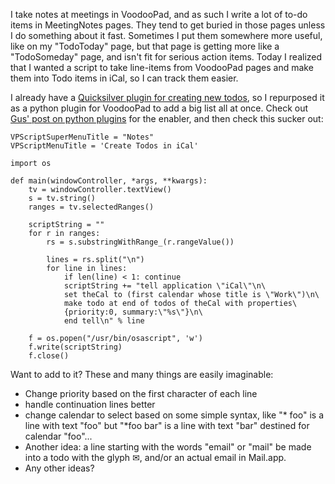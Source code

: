 <!--
.. title: Voodoopad lines to iCal todos
.. date: 2006/02/27 23:51
.. slug: voodoopad-lines-to-ical-todos
.. link:
.. description:
.. tags: mac
-->


I take notes at meetings in VoodooPad, and as such I write a lot of to-do items in MeetingNotes pages. They tend to get buried in those pages unless I do something about it fast. Sometimes I put them somewhere more useful, like on my "TodoToday" page, but that page is getting more like a "TodoSomeday" page, and isn't fit for serious action items. Today I realized that I wanted a script to take line-items from VoodooPad pages and make them into Todo items in iCal, so I can track them easier.


I already have a [Quicksilver plugin for creating new todos](http://michael-mccracken.net/blog/blosxom.pl/computers/mac/todoQuickSilver.html), so I repurposed it as a python plugin for VoodooPad to add a big list all at once. Check out [Gus' post on python plugins](http://www.gusmueller.com/blog/archives/2006/1/21.html) for the enabler, and then check this sucker out:


    
    
    VPScriptSuperMenuTitle = "Notes"
    VPScriptMenuTitle = 'Create Todos in iCal'
    
    import os
    
    def main(windowController, *args, **kwargs):
    	tv = windowController.textView()
    	s = tv.string()
    	ranges = tv.selectedRanges()
    
    	scriptString = ""
    	for r in ranges:
    		rs = s.substringWithRange_(r.rangeValue())
    
    		lines = rs.split("\n")
    		for line in lines:
    			if len(line) < 1: continue
                scriptString += "tell application \"iCal\"\n\
                set theCal to (first calendar whose title is \"Work\")\n\
                make todo at end of todos of theCal with properties\
                {priority:0, summary:\"%s\"}\n\
                end tell\n" % line
    
    	f = os.popen("/usr/bin/osascript", 'w')
    	f.write(scriptString)
    	f.close()
    



Want to add to it? These and many things are easily imaginable:

* Change priority based on the first character of each line
* handle continuation lines better
* change calendar to select based on some simple syntax, like "* foo" is a line with text "foo" but "*foo bar" is a line with text "bar" destined for calendar "foo"...
* Another idea: a line starting with the words "email" or "mail" be made into a todo with the glyph ✉, and/or an actual email in Mail.app.
* Any other ideas?

